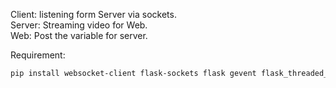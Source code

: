Client: listening form Server via sockets.</br>
Server: Streaming video for Web.</br>
Web: Post the variable for server.</br>

Requirement:

```bash
pip install websocket-client flask-sockets flask gevent flask_threaded_sockets opencv-python 
```

